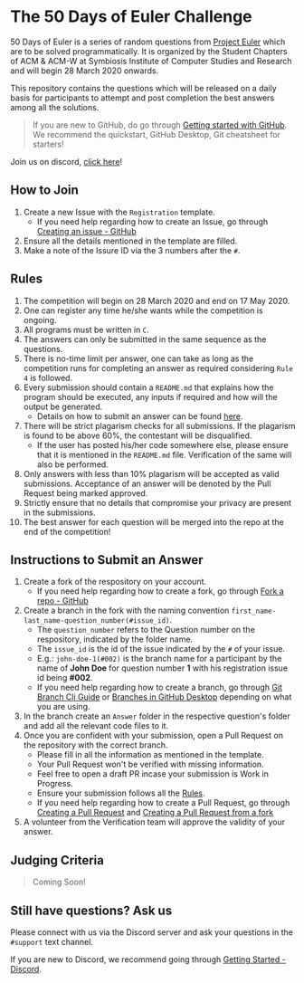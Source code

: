 # The 50 Days of Euler Challenge

50 Days of Euler is a series of random questions from [Project Euler](https://projecteuler.net/) which are to be solved programmatically. It is organized by the Student Chapters of ACM & ACM-W at Symbiosis Institute of Computer Studies and Research and will begin 28 March 2020 onwards.

This repository contains the questions which will be released on a daily basis for participants to attempt and post completion the best answers among all the solutions.

> If you are new to GitHub, do go through [Getting started with GitHub](https://help.github.com/en/github/getting-started-with-github). We recommend the quickstart, GitHub Desktop, Git cheatsheet for starters!

Join us on discord, [click here](https://discord.gg/PuQRAFr)!

## How to Join

1. Create a new Issue with the `Registration` template.
    - If you need help regarding how to create an Issue, go through [Creating an issue - GitHub](https://help.github.com/en/github/managing-your-work-on-github/creating-an-issue)
2. Ensure all the details mentioned in the template are filled.
3. Make a note of the Issure ID via the 3 numbers after the `#`.

## Rules

1. The competition will begin on 28 March 2020 and end on 17 May 2020.
2. One can register any time he/she wants while the competition is ongoing.
3. All programs must be written in `C`.
4. The answers can only be submitted in the same sequence as the questions.
5. There is no-time limit per answer, one can take as long as the competition runs for completing an answer as required considering `Rule 4` is followed.
6. Every submission should contain a `README.md` that explains how the program should be executed, any inputs if required and how will the output be generated.
    - Details on how to submit an answer can be found [here](#instructions-to-submit-pr).
7. There will be strict plagarism checks for all submissions. If the plagarism is found to be above 60%, the contestant will be disqualified. 
    - If the user has posted his/her code somewhere else, please ensure that it is mentioned in the `README.md` file. Verification of the same will also be performed.
8. Only answers with less than 10% plagarism will be accepted as valid submissions. Acceptance of an answer will be denoted by the Pull Request being marked approved.
9. Strictly ensure that no details that compromise your privacy are present in the submissions.
10. The best answer for each question will be merged into the repo at the end of the competition!

## Instructions to Submit an Answer

1. Create a fork of the respository on your account.
    - If you need help regarding how to create a fork, go through [Fork a repo - GitHub](https://help.github.com/en/github/getting-started-with-github/fork-a-repo)
2. Create a branch in the fork with the naming convention `first_name-last_name-question_number(#issue_id)`.
	- The `question_number` refers to the Question number on the respository, indicated by the folder name.
	- The `issue_id` is the id of the issue indicated by the `#` of your issue.
	- E.g.: `john-doe-1(#002)` is the branch name for a participant by the name of **John Doe** for question number **1** with his registration issue id being **#002**.
	- If you need help regarding how to create a branch, go through [Git Branch Cli Guide](https://www.atlassian.com/git/tutorials/using-branches) or [Branches in GitHub Desktop](https://help.github.com/en/desktop/contributing-to-projects/creating-a-branch-for-your-work) depending on what you are using.
3. In the branch create an `Answer` folder in the respective question's folder and add all the relevant code files to it.
4. Once you are confident with your submission, open a Pull Request on the repository with the correct branch.
	- Please fill in all the information as mentioned in the template.
	- Your Pull Request won't be verified with missing information.
	- Feel free to open a draft PR incase your submission is Work in Progress.
	- Ensure your submission follows all the [Rules](#rules).
	- If you need help regarding how to create a Pull Request, go through [Creating a Pull Request](https://help.github.com/en/github/collaborating-with-issues-and-pull-requests/creating-a-pull-request) and [Creating a Pull Request from a fork](https://help.github.com/en/github/collaborating-with-issues-and-pull-requests/creating-a-pull-request-from-a-fork)
5. A volunteer from the Verification team will approve the validity of your answer.

## Judging Criteria

> Coming Soon!

## Still have questions? Ask us
Please connect with us via the Discord server and ask your questions in the `#support` text channel.

If you are new to Discord, we recommend going through [Getting Started - Discord](https://support.discordapp.com/hc/en-us/articles/360033931551-Getting-Started).
